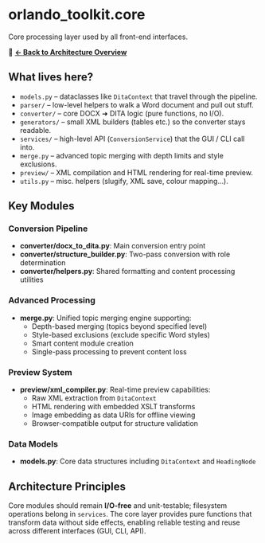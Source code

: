 # orlando_toolkit.core

Core processing layer used by all front-end interfaces.

📖 **[← Back to Architecture Overview](../../docs/architecture_overview.md)**

## What lives here?

* `models.py` – dataclasses like `DitaContext` that travel through the pipeline.
* `parser/` – low-level helpers to walk a Word document and pull out stuff.
* `converter/` – core DOCX ➜ DITA logic (pure functions, no I/O).
* `generators/` – small XML builders (tables etc.) so the converter stays readable.
* `services/` – high-level API (`ConversionService`) that the GUI / CLI call into.
* `merge.py` – advanced topic merging with depth limits and style exclusions.
* `preview/` – XML compilation and HTML rendering for real-time preview.
* `utils.py` – misc. helpers (slugify, XML save, colour mapping…).

## Key Modules

### Conversion Pipeline
- **converter/docx_to_dita.py**: Main conversion entry point
- **converter/structure_builder.py**: Two-pass conversion with role determination
- **converter/helpers.py**: Shared formatting and content processing utilities

### Advanced Processing
- **merge.py**: Unified topic merging engine supporting:
  - Depth-based merging (topics beyond specified level)
  - Style-based exclusions (exclude specific Word styles)
  - Smart content module creation
  - Single-pass processing to prevent content loss

### Preview System
- **preview/xml_compiler.py**: Real-time preview capabilities:
  - Raw XML extraction from `DitaContext`
  - HTML rendering with embedded XSLT transforms
  - Image embedding as data URIs for offline viewing
  - Browser-compatible output for structure validation

### Data Models
- **models.py**: Core data structures including `DitaContext` and `HeadingNode`

## Architecture Principles

Core modules should remain **I/O-free** and unit-testable; filesystem operations belong in `services`. The core layer provides pure functions that transform data without side effects, enabling reliable testing and reuse across different interfaces (GUI, CLI, API).